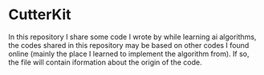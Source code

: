 # CutterKit
In this repository I share some code I wrote by while learning ai algorithms, the codes shared in this repository may be based on other codes I found online (mainly the place I learned to implement the algorithm from). If so, the file will contain iformation about the origin of the code.
